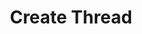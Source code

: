 ---
title: Create Thread
excerpt: |-
  Create a new thread.

  Required scopes:
  + **post**
api:
  file: forum.json
  operationId: Threads.Create
hidden: false
---